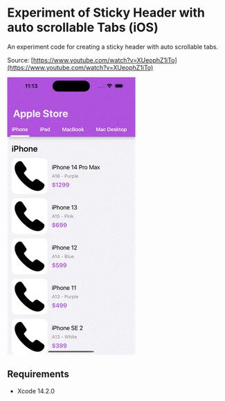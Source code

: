 # Experiment of Sticky Header with auto scrollable Tabs (iOS)

An experiment code for creating a sticky header with auto scrollable tabs.

Source: [https://www.youtube.com/watch?v=XUeophZ1iTo](https://www.youtube.com/watch?v=XUeophZ1iTo)

![Screen recording](docs/resources/recording.gif)

## Requirements

- Xcode 14.2.0
